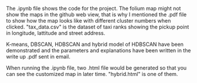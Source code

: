 The .ipynb file shows the code for the project. The folium map might not show the maps in the github web view, that is why
I mentioned the .pdf file to show how the map looks like with different cluster numbers when clicked. 
"tax_data.csv" is the dataset of taxi ranks showing the pickup point in longitude, lattitude and street address.

K-means, DBSCAN, HDBSCAN and hybrid model of HDBSCAN have been demonstrated and the parameters and explanations have been written in the
write up .pdf sent in email.

When running the .ipynb file, two .html file would be generated so that you can see the customized map in later time. "hybrid.html" is one of them.